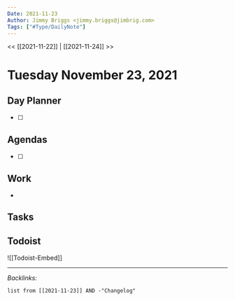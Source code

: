 ```yaml
---
Date: 2021-11-23
Author: Jimmy Briggs <jimmy.briggs@jimbrig.com>
Tags: ["#Type/DailyNote"]
---
```


<< [[2021-11-22]] | [[2021-11-24]] >>

# Tuesday November 23, 2021

## Day Planner

- [ ] 

## Agendas

- [ ] 

## Work

- 

## Tasks

## Todoist

![[Todoist-Embed]]

***

*Backlinks:*

```dataview
list from [[2021-11-23]] AND -"Changelog"
```